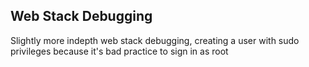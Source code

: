 ## Web Stack Debugging

Slightly more indepth web stack debugging, creating a user with sudo privileges because it's bad practice to sign in as root
